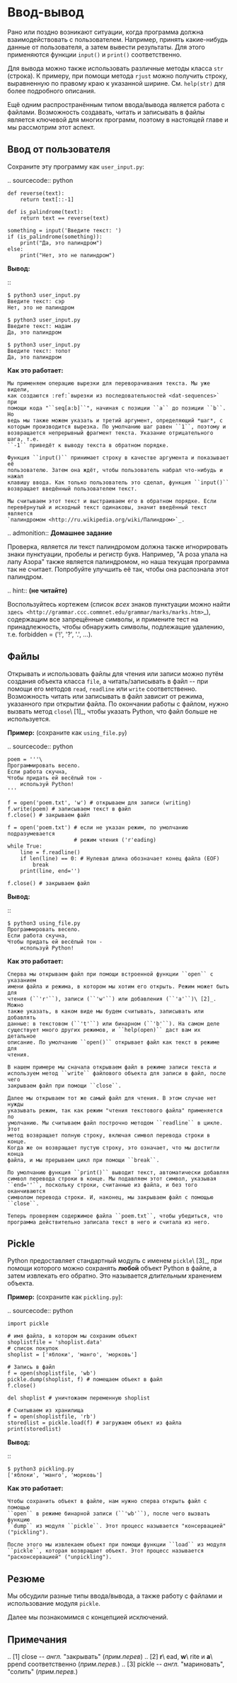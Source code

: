 Ввод-вывод
==========

Рано или поздно возникают ситуации, когда программа должна 
взаимодействовать с пользователем. Например, принять какие-нибудь данные от 
пользователя, а затем вывести результаты. Для этого применяются функции 
``input()`` и ``print()`` соответственно.

Для вывода можно также использовать различные методы класса ``str`` (строка).
К примеру, при помощи метода ``rjust`` можно получить строку, 
выравненную по правому краю к указанной ширине. См. ``help(str)`` для более
подробного описания.

Ещё одним распространённым типом ввода/вывода является работа с файлами. 
Возможность создавать, читать и записывать в файлы является ключевой для
многих программ, поэтому в настоящей главе и мы рассмотрим этот аспект.

Ввод от пользователя
--------------------

Сохраните эту программу как ``user_input.py``:

.. sourcecode:: python

    def reverse(text):
        return text[::-1]

    def is_palindrome(text):
        return text == reverse(text)

    something = input('Введите текст: ')
    if (is_palindrome(something)):
        print("Да, это палиндром")
    else:
        print("Нет, это не палиндром")

**Вывод:**

::

    $ python3 user_input.py
    Введите текст: сэр
    Нет, это не палиндром

    $ python3 user_input.py
    Введите текст: мадам
    Да, это палиндром

    $ python3 user_input.py
    Введите текст: топот
    Да, это палиндром


**Как это работает:**

    Мы применяем операцию вырезки для переворачивания текста. Мы уже видели, 
    как создаются :ref:`вырезки из последовательностей <dat-sequences>` при 
    помощи кода "``seq[a:b]``", начиная с позиции ``a`` до позиции ``b``. Но 
    ведь мы также можем указать и третий аргумент, определяющий *шаг*, с 
    которым производится вырезка. По умолчанию шаг равен ``1``, поэтому и 
    возвращается непрерывный фрагмент текста. Указание отрицательного шага, т.е.
    ``-1`` приведёт к выводу текста в обратном порядке.

    Функция ``input()`` принимает строку в качестве аргумента и показывает её
    пользователю. Затем она ждёт, чтобы пользователь набрал что-нибудь и нажал
    клавишу ввода. Как только пользователь это сделал, функция ``input()`` 
    возвращает введённый пользователем текст.

    Мы считываем этот текст и выстраиваем его в обратном порядке. Если 
    перевёрнутый и исходный текст одинаковы, значит введённый текст является 
    `палиндромом <http://ru.wikipedia.org/wiki/Палиндром>`_.

.. admonition:: **Домашнее задание**

  Проверка, является ли текст палиндромом должна также игнорировать знаки 
  пунктуации, пробелы и регистр букв. Например, "А роза упала на лапу Азора" 
  также является палиндромом, но наша текущая программа так не считает. 
  Попробуйте улучшить её так, чтобы она распознала этот палиндром.

.. hint:: **(не читайте)**

  Воспользуйтесь кортежем (список *всех* знаков пунктуации можно найти 
  `здесь <http://grammar.ccc.commnet.edu/grammar/marks/marks.htm>`_), 
  содержащим все запрещённые символы, и примените тест на принадлежность, чтобы 
  обнаружить символы, подлежащие удалению, т.е. 
  forbidden = ('!', '?', '.', ...).


Файлы
-----

Открывать и использовать файлы для чтения или записи можно путём создания
объекта класса ``file``, а читать/записывать в файл -- при помощи его методов 
``read``, ``readline`` или ``write`` соответственно. Возможность читать или
записывать в файл зависит от режима, указанного при открытии файла.
По окончании работы с файлом, нужно вызвать метод ``close``\ [1]_, чтобы
указать Python, что файл больше не используется.

**Пример:** (сохраните как ``using_file.py``)

.. sourcecode:: python

    poem = '''\
    Программировать весело.
    Если работа скучна,
    Чтобы придать ей весёлый тон -
        используй Python!
    '''

    f = open('poem.txt', 'w') # открываем для записи (writing)
    f.write(poem) # записываем текст в файл
    f.close() # закрываем файл

    f = open('poem.txt') # если не указан режим, по умолчанию подразумевается 
                         # режим чтения ('r'eading)
    while True:
        line = f.readline()
        if len(line) == 0: # Нулевая длина обозначает конец файла (EOF)
            break
        print(line, end='')

    f.close() # закрываем файл


**Вывод:**

::

    $ python3 using_file.py
    Программировать весело.
    Если работа скучна,
    Чтобы придать ей весёлый тон -
        используй Python!

**Как это работает:**

    Сперва мы открываем файл при помощи встроенной функции ``open`` с указанием
    имени файла и режима, в котором мы хотим его открыть. Режим может быть для
    чтения (``'r'``), записи (``'w'``) или добавления (``'a'``)\ [2]_. Можно 
    также указать, в каком виде мы будем считывать, записывать или добавлять 
    данные: в текстовом (``'t'``) или бинарном (``'b'``). На самом деле 
    существует много других режимов, и ``help(open)`` даст вам их детальное 
    описание. По умолчанию ``open()`` открывает файл как текст в режиме для 
    чтения.

    В нашем примере мы сначала открываем файл в режиме записи текста и 
    используем метод ``write`` файлового объекта для записи в файл, после чего
    закрываем файл при помощи ``close``.

    Далее мы открываем тот же самый файл для чтения. В этом случае нет нужды
    указывать режим, так как режим "чтения текстового файла" применяется по 
    умолчанию. Мы считываем файл построчно методом ``readline`` в цикле. Этот
    метод возвращает полную строку, включая символ перевода строки в конце. 
    Когда же он возвращает пустую строку, это означает, что мы достигли конца
    файла, и мы прерываем цикл при помощи ``break``.

    По умолчанию функция ``print()`` выводит текст, автоматически добавляя
    символ перевода строки в конце. Мы подавляем этот символ, указывая
    ``end=''``, поскольку строки, считанные из файла, и без того оканчиваются
    символом перевода строки. И, наконец, мы закрываем файл с помощью ``close``.

    Теперь проверяем содержимое файла ``poem.txt``, чтобы убедиться, что 
    программа действительно записала текст в него и считала из него.


Pickle
------

Python предоставляет стандартный модуль с именем ``pickle``\ [3]_, при помощи 
которого можно сохранять **любой** объект Python в файле, а затем извлекать его 
обратно. Это называется *длительным* хранением объекта.


**Пример:** (сохраните как ``pickling.py``):

.. sourcecode:: python

    import pickle

    # имя файла, в котором мы сохраним объект
    shoplistfile = 'shoplist.data'
    # список покупок
    shoplist = ['яблоки', 'манго', 'морковь']

    # Запись в файл
    f = open(shoplistfile, 'wb')
    pickle.dump(shoplist, f) # помещаем объект в файл
    f.close()

    del shoplist # уничтожаем переменную shoplist

    # Считываем из хранилища
    f = open(shoplistfile, 'rb')
    storedlist = pickle.load(f) # загружаем объект из файла
    print(storedlist)

**Вывод:**

::

    $ python3 pickling.py
    ['яблоки', 'манго', 'морковь']

**Как это работает:**

    Чтобы сохранить объект в файле, нам нужно сперва открыть файл с помощью
    ``open`` в режиме бинарной записи (``'wb'``), после чего вызвать функцию
    ``dump`` из модуля ``pickle``. Этот процесс называется "консервацией" 
    ("pickling").

    После этого мы извлекаем объект при помощи функции ``load`` из модуля 
    ``pickle``, которая возвращает объект. Этот процесс называется 
    "расконсервацией" ("unpickling").


Резюме
------

Мы обсудили разные типы ввода/вывода, а также работу с файлами и использование
модуля ``pickle``.

Далее мы познакомимся с концепцией исключений.



Примечания
----------

.. [1] close -- *англ.* "закрывать" (*прим.перев*)
.. [2] **r**\ ead, **w**\ rite и **a**\ ppend соответственно (*прим.перев.*)
.. [3] pickle -- *англ.* "мариновать", "солить" (*прим.перев.*)

